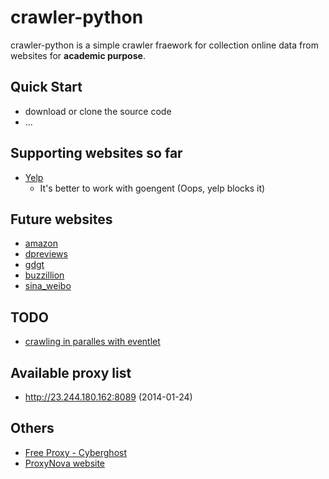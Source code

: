 crawler-python
==============

crawler-python is a simple crawler fraework for collection online data from websites for **academic purpose**.

## Quick Start

* download or clone the source code
* ...

## Supporting websites so far

* [Yelp](http://www.yelp.com)
  + It's better to work with goengent (Oops, yelp blocks it)

## Future websites

* [amazon](http://www.amazon.com)
* [dpreviews](http://www.dpreview.com)
* [gdgt](http://www.gdgt.com)
* [buzzillion](http://www.buzzillions.com/)
* [sina_weibo](http://www.weibo.com)

## TODO

* [crawling in paralles with eventlet](http://eventlet.net/doc/examples.html)

## Available proxy list

+ http://23.244.180.162:8089 (2014-01-24)

## Others

* [Free Proxy - Cyberghost](https://cyberhostvpn.com)
* [ProxyNova website](http://www.proxynova.com/)